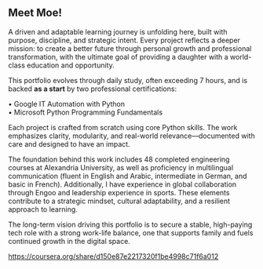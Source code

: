 ##  Meet Moe!

A driven and adaptable learning journey is unfolding here, built with purpose, discipline, and strategic intent. Every project reflects a deeper mission: to create a better future through personal growth and professional transformation, with the ultimate goal of providing a daughter with a world-class education and opportunity.

This portfolio evolves through daily study, often exceeding 7 hours, and is backed **as a start** by two professional certifications:

• Google IT Automation with Python  
• Microsoft Python Programming Fundamentals

Each project is crafted from scratch using core Python skills. The work emphasizes clarity, modularity, and real-world relevance—documented with care and designed to have an impact.

The foundation behind this work includes 48 completed engineering courses at Alexandria University, as well as proficiency in multilingual communication (fluent in English and Arabic, intermediate in German, and basic in French). Additionally, I have experience in global collaboration through Engoo and leadership experience in sports. These elements contribute to a strategic mindset, cultural adaptability, and a resilient approach to learning.

The long-term vision driving this portfolio is to secure a stable, high-paying tech role with a strong work-life balance, one that supports family and fuels continued growth in the digital space.


https://coursera.org/share/d150e87e2217320f1be4998c71f6a012
